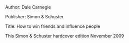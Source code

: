 Author: Dale Carnegie

Publisher: Simon & Schuster

Title: How to win friends and influence people

This Simon & Schuster hardcover edition November 2009